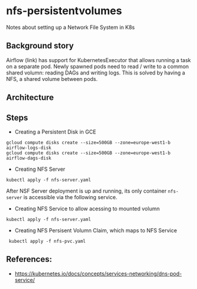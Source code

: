 # nfs-persistentvolumes
Notes about setting up a Network File System in K8s

## Background story
Airflow (link) has support for KubernetesExecutor that allows running a task on a separate pod. Newly spawned pods need to read / write to a common shared volumn: reading DAGs and writing logs. This is solved by having a NFS, a shared volume between pods.

## Architecture

## Steps
- Creating a Persistent Disk in GCE

```
gcloud compute disks create --size=500GB --zone=europe-west1-b airflow-logs-disk
gcloud compute disks create --size=500GB --zone=europe-west1-b airflow-dags-disk

```

- Creating NFS Server
```
kubectl apply -f nfs-server.yaml
```
After NSF Server deployment is up and running, its only container `nfs-server`
is accessible via the following service.

- Creating NFS Service to allow acessing to mounted volumn

```
kubectl apply -f nfs-server.yaml
```

- Creating NFS Persisent Volumn Claim, which maps to NFS Service
```
 kubectl apply -f nfs-pvc.yaml
```

## References:
- https://kubernetes.io/docs/concepts/services-networking/dns-pod-service/
